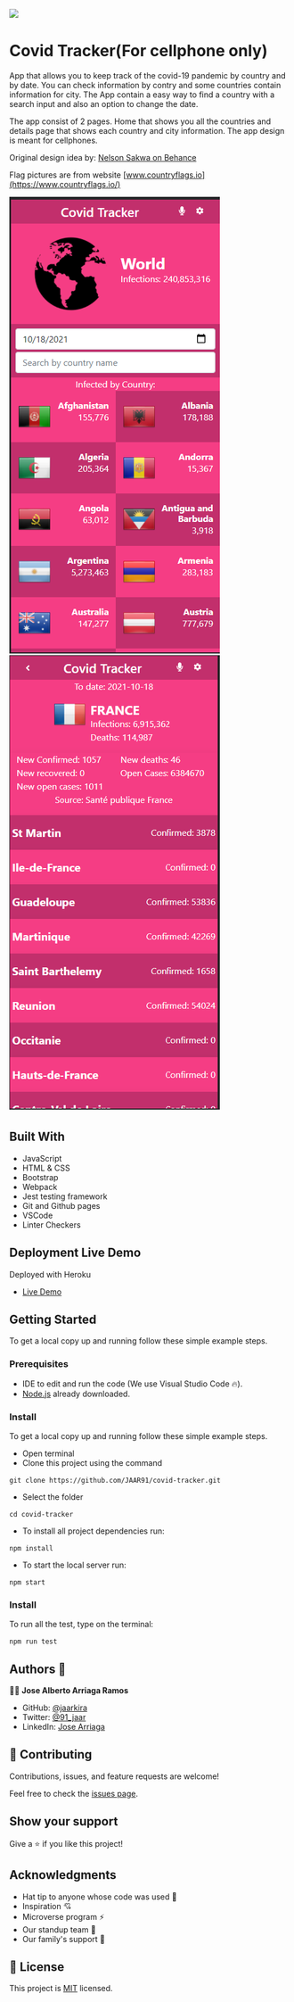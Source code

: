 ![](https://img.shields.io/badge/Microverse-blueviolet)

# Covid Tracker(For cellphone only)

App that allows you to keep track of the covid-19 pandemic by country and by date. You can check information by contry and some countries contain information for city. The App contain a easy way to find a country with a search input and also an option to change the date.

The app consist of 2 pages. Home that shows you all the countries and details page that shows each country and city information. The app design is meant for cellphones.

Original design idea by: [Nelson Sakwa on Behance](https://www.behance.net/sakwadesignstudio)

Flag pictures are from website [www.countryflags.io](https://www.countryflags.io/)

![screenshot](./src/img/HomePage.png)  ![screenshot](./src/img/DetailsPage.png)

## Built With

- JavaScript
- HTML & CSS
- Bootstrap
- Webpack
- Jest testing framework
- Git and Github pages
- VSCode
- Linter Checkers

## Deployment Live Demo

Deployed with Heroku
  - [Live Demo](https://jaarcovidtracker.herokuapp.com/)

## Getting Started

To get a local copy up and running follow these simple example steps.

### Prerequisites

- IDE to edit and run the code (We use Visual Studio Code 🔥).
- [Node.js](https://nodejs.org/en/download/) already downloaded.

### Install

To get a local copy up and running follow these simple example steps.
- Open terminal
- Clone this project using the command
```
git clone https://github.com/JAAR91/covid-tracker.git
```
- Select the folder
```
cd covid-tracker
```
- To install all project dependencies run:
```
npm install
```
- To start the local server run:
```
npm start
```

### Install
To run all the test, type on the terminal:
```
npm run test
```

## Authors 👤 

👨‍💻 **Jose Alberto Arriaga Ramos**

- GitHub: [@jaarkira](https://github.com/jaarkira )
- Twitter: [@91_jaar](https://twitter.com/91_jaar )
- LinkedIn: [Jose Arriaga](https://www.linkedin.com/in/jaar/)


## 🤝 Contributing

Contributions, issues, and feature requests are welcome!

Feel free to check the [issues page](https://github.com/DanSam5K/Webflix-Index/issues).

## Show your support

Give a ⭐️ if you like this project!


## Acknowledgments

- Hat tip to anyone whose code was used 🔰
- Inspiration 💘
- Microverse program ⚡
- Our standup team 🏹
- Our family's support 🙌

## 📝 License

This project is [MIT](./LICENSE) licensed.
